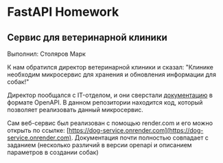 # FastAPI Homework
## Сервис для ветеринарной клиники
Выполнил: Столяров Марк

К нам обратился директор ветеринарной клиники и сказал:
"Клинике необходим микросервис для хранения и обновления информации для собак!"

Директор пообщался с IT-отделом, и они сверстали [документацию](https://drive.google.com/file/d/1qtHEGCl2gpLxOR7CJPOC40tHp4hwYL5_/view) в формате OpenAPI. В данном репозитории находится код, который позволяет реализовать данный микросервис.

Сам веб-сервис был реализован с помощью render.com и его можно открыть по ссылке: [https://dog-service.onrender.com](https://dog-service.onrender.com). Документация почти полностью совпадает с заданием (несколько различий в версии openapi и описанием параметров в создании собак)
